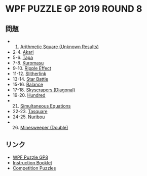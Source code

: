 # WPF PUZZLE GP 2019 ROUND 8

## 問題
- 1. [Arithmetic Square (Unknown Results)](../puzzle/arithmeticsquare-unknownresults.md)
- 2-4. [Akari](../puzzle/akari.md)
- 5-6. [Tapa](../puzzle/tapa.md)
- 7-8. [Kuromasu](../puzzle/kuromasu.md)
- 9-10. [Ripple Effect](../puzzle/rippleeffect.md)
- 11-12. [Slitherlink](../puzzle/slitherlink.md)
- 13-14. [Star Battle](../puzzle/starbattle.md)
- 15-16. [Balance](../puzzle/balance.md)
- 17-18. [Skyscrapers (Diagonal)](../puzzle/skyscrapers-diagonal.md)
- 19-20. [Hundred](../puzzle/hundred.md)
- 21. [Simultaneous Equations](../puzzle/simultaneous-equations.md)
- 22-23. [Tasquare](../puzzle/tasquare.md)
- 24-25. [Nuribou](../puzzle/nuribou.md)
- 26. [Minesweeper (Double)](../puzzle/minesweeper-double.md)

## リンク
- [WPF Puzzle GP8](https://gp.worldpuzzle.org/content/wpf-puzzle-gp8-3)
- [Instruction Booklet](https://gp.worldpuzzle.org/content/instruction-booklet-96)
- [Competition Puzzles](https://gp.worldpuzzle.org/content/competition-puzzles-61)
